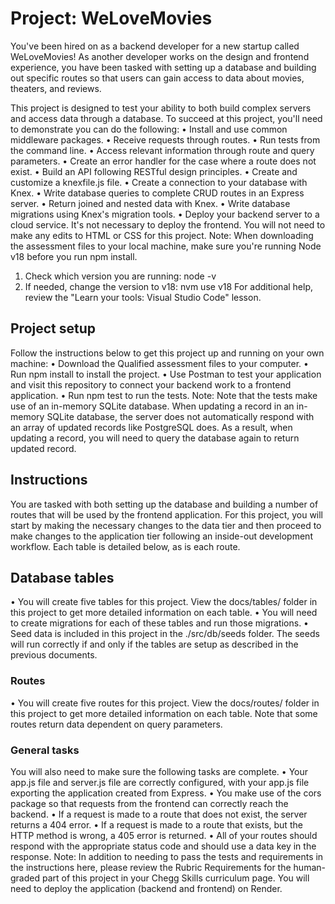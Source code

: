 # Project: WeLoveMovies
You've been hired on as a backend developer for a new startup called WeLoveMovies! As another developer works on the design and frontend experience, you have been tasked with setting up a database and building out specific routes so that users can gain access to data about movies, theaters, and reviews.
 
This project is designed to test your ability to both build complex servers and access data through a database. To succeed at this project, you'll need to demonstrate you can do the following:
•	Install and use common middleware packages.
•	Receive requests through routes.
•	Run tests from the command line.
•	Access relevant information through route and query parameters.
•	Create an error handler for the case where a route does not exist.
•	Build an API following RESTful design principles.
•	Create and customize a knexfile.js file.
•	Create a connection to your database with Knex.
•	Write database queries to complete CRUD routes in an Express server.
•	Return joined and nested data with Knex.
•	Write database migrations using Knex's migration tools.
•	Deploy your backend server to a cloud service. It's not necessary to deploy the frontend.
You will not need to make any edits to HTML or CSS for this project.
Note: When downloading the assessment files to your local machine, make sure you're running Node v18 before you run npm install.
1.	Check which version you are running: node -v
2.	If needed, change the version to v18: nvm use v18
For additional help, review the "Learn your tools: Visual Studio Code" lesson.
## Project setup
Follow the instructions below to get this project up and running on your own machine:
•	Download the Qualified assessment files to your computer.
•	Run npm install to install the project.
•	Use Postman to test your application and visit this repository to connect your backend work to a frontend application.
•	Run npm test to run the tests.
Note: Note that the tests make use of an in-memory SQLite database. When updating a record in an in-memory SQLite database, the server does not automatically respond with an array of updated records like PostgreSQL does. As a result, when updating a record, you will need to query the database again to return updated record.
## Instructions
You are tasked with both setting up the database and building a number of routes that will be used by the frontend application. For this project, you will start by making the necessary changes to the data tier and then proceed to make changes to the application tier following an inside-out development workflow. Each table is detailed below, as is each route.
## Database tables
•	You will create five tables for this project. View the docs/tables/ folder in this project to get more detailed information on each table.
•	You will need to create migrations for each of these tables and run those migrations.
•	Seed data is included in this project in the ./src/db/seeds folder. The seeds will run correctly if and only if the tables are setup as described in the previous documents.
### Routes
•	You will create five routes for this project. View the docs/routes/ folder in this project to get more detailed information on each table. Note that some routes return data dependent on query parameters.
### General tasks
You will also need to make sure the following tasks are complete.
•	Your app.js file and server.js file are correctly configured, with your app.js file exporting the application created from Express.
•	You make use of the cors package so that requests from the frontend can correctly reach the backend.
•	If a request is made to a route that does not exist, the server returns a 404 error.
•	If a request is made to a route that exists, but the HTTP method is wrong, a 405 error is returned.
•	All of your routes should respond with the appropriate status code and should use a data key in the response.
Note: In addition to needing to pass the tests and requirements in the instructions here, please review the Rubric Requirements for the human-graded part of this project in your Chegg Skills curriculum page. You will need to deploy the application (backend and frontend) on Render.
